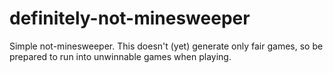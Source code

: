 # definitely-not-minesweeper

Simple not-minesweeper. This doesn't (yet) generate only fair games, so be prepared to run into unwinnable games when playing.
